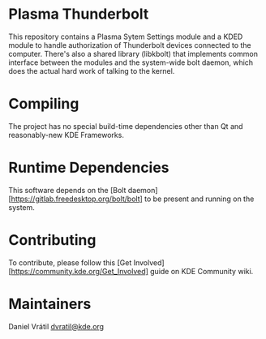 # Plasma Thunderbolt

This repository contains a Plasma Sytem Settings module and a KDED module to
handle authorization of Thunderbolt devices connected to the computer. There's
also a shared library (libkbolt) that implements common interface between the
modules and the system-wide bolt daemon, which does the actual hard work of
talking to the kernel.

# Compiling

The project has no special build-time dependencies other than Qt and reasonably-new
KDE Frameworks.

# Runtime Dependencies

This software depends on the [Bolt daemon][https://gitlab.freedesktop.org/bolt/bolt] to
be present and running on the system.

# Contributing

To contribute, please follow this [Get Involved][https://community.kde.org/Get_Involved]
guide on KDE Community wiki.

# Maintainers

Daniel Vrátil <dvratil@kde.org>


